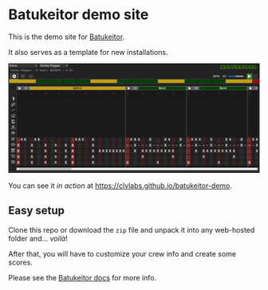 # Batukeitor demo site

This is the demo site for [Batukeitor](https://github.com/clvLabs/batukeitor).

It also serves as a template for new installations.

![Screenshot](https://github.com/clvLabs/batukeitor/blob/master/resources/img/screenshot-main.png?raw=true)

You can see it _in action_ at https://clvlabs.github.io/batukeitor-demo.

## Easy setup
Clone this repo or download the `zip` file and unpack it into any web-hosted folder and... _voilà_!

After that, you will have to customize your crew info and create some scores.

Please see the [Batukeitor docs](https://github.com/clvLabs/batukeitor/tree/master/resources/docs/index.md) for more info.
